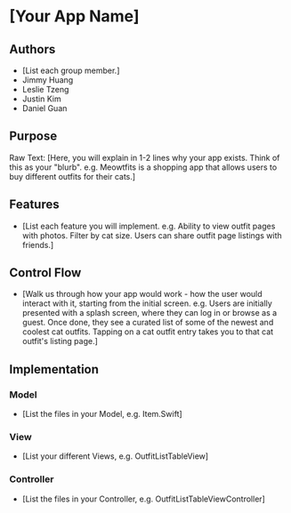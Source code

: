 # [Your App Name]

## Authors
* [List each group member.]
* Jimmy Huang
* Leslie Tzeng
* Justin Kim
* Daniel Guan

## Purpose
Raw Text: [Here, you will explain in 1-2 lines why your app exists. Think of this as your "blurb". e.g. Meowtfits is a shopping app that allows users to buy different outfits for their cats.]

## Features
* [List each feature you will implement. e.g. Ability to view outfit pages with photos. Filter by cat size. Users can share outfit page listings with friends.]

## Control Flow
* [Walk us through how your app would work - how the user would interact with it, starting from the initial screen. e.g. Users are initially presented with a splash screen, where they can log in or browse as a guest. Once done, they see a curated list of some of the newest and coolest cat outfits. Tapping on a cat outfit entry takes you to that cat outfit's listing page.]

## Implementation

### Model
* [List the files in your Model, e.g. Item.Swift]
### View
* [List your different Views, e.g. OutfitListTableView]
### Controller
* [List the files in your Controller, e.g. OutfitListTableViewController]
